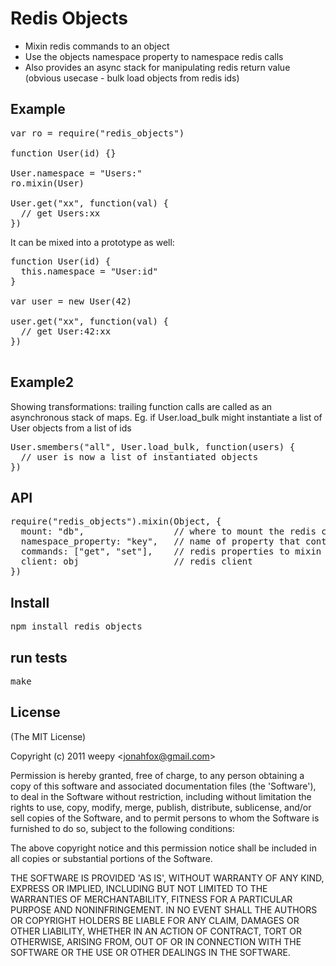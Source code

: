 # Redis Objects


* Mixin redis commands to an object
* Use the objects namespace property to namespace redis calls
* Also provides an async stack for manipulating redis return value (obvious usecase - bulk load objects from redis ids)



## Example

<pre>
var ro = require("redis_objects")

function User(id) {}

User.namespace = "Users:"
ro.mixin(User)

User.get("xx", function(val) {
  // get Users:xx 
})
</pre>

It can be mixed into a prototype as well: 

<pre>
function User(id) {
  this.namespace = "User:id"
}
  
var user = new User(42)

user.get("xx", function(val) {
  // get User:42:xx 
})

</pre>

## Example2

Showing transformations: trailing function calls are called as an asynchronous stack of maps. Eg. if User.load_bulk might instantiate a list of User objects from a list of ids

<pre>
User.smembers("all", User.load_bulk, function(users) {
  // user is now a list of instantiated objects
})
</pre>
## API

<pre>
require("redis_objects").mixin(Object, {
  mount: "db",                 // where to mount the redis commands (defaults to null => on the object itself)
  namespace_property: "key",   // name of property that contains the namespace (defaults to 'namespace')
  commands: ["get", "set"],    // redis properties to mixin (defaults to all)
  client: obj                  // redis client
})
</pre>

## Install

<pre>
npm install redis_objects
</pre>

## run tests

<pre>
make
</pre>


## License 

(The MIT License)

Copyright (c) 2011 weepy &lt;jonahfox@gmail.com&gt;

Permission is hereby granted, free of charge, to any person obtaining
a copy of this software and associated documentation files (the
'Software'), to deal in the Software without restriction, including
without limitation the rights to use, copy, modify, merge, publish,
distribute, sublicense, and/or sell copies of the Software, and to
permit persons to whom the Software is furnished to do so, subject to
the following conditions:

The above copyright notice and this permission notice shall be
included in all copies or substantial portions of the Software.

THE SOFTWARE IS PROVIDED 'AS IS', WITHOUT WARRANTY OF ANY KIND,
EXPRESS OR IMPLIED, INCLUDING BUT NOT LIMITED TO THE WARRANTIES OF
MERCHANTABILITY, FITNESS FOR A PARTICULAR PURPOSE AND NONINFRINGEMENT.
IN NO EVENT SHALL THE AUTHORS OR COPYRIGHT HOLDERS BE LIABLE FOR ANY
CLAIM, DAMAGES OR OTHER LIABILITY, WHETHER IN AN ACTION OF CONTRACT,
TORT OR OTHERWISE, ARISING FROM, OUT OF OR IN CONNECTION WITH THE
SOFTWARE OR THE USE OR OTHER DEALINGS IN THE SOFTWARE.